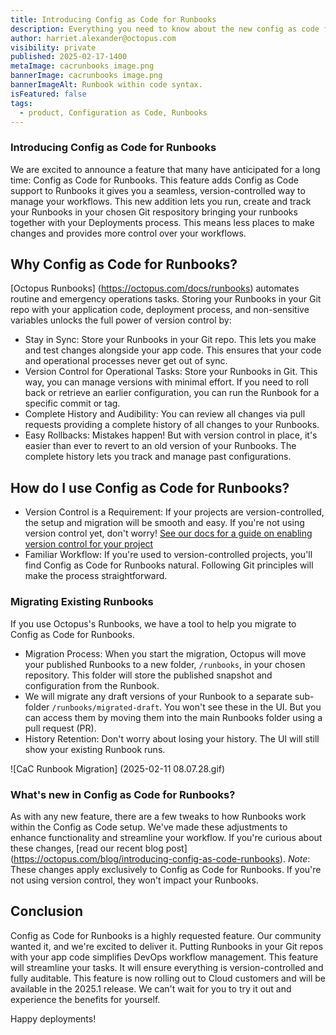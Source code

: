 ```yaml
---
title: Introducing Config as Code for Runbooks
description: Everything you need to know about the new config as code for Runbooks
author: harriet.alexander@octopus.com
visibility: private
published: 2025-02-17-1400
metaImage: cacrunbooks image.png
bannerImage: cacrunbooks image.png
bannerImageAlt: Runbook within code syntax.
isFeatured: false
tags: 
  - product, Configuration as Code, Runbooks
---
```


### Introducing Config as Code for Runbooks
We are excited to announce a feature that many have anticipated for a long time: Config as Code for Runbooks. This feature adds Config as Code support to Runbooks it gives you a seamless, version-controlled way to manage your workflows. This new addition lets you run, create and track your Runbooks in your chosen Git respository bringing your runbooks together with your Deployments process. This means less places to make changes and provides more control over your workflows. 

## Why Config as Code for Runbooks?

[Octopus Runbooks] (https://octopus.com/docs/runbooks) automates routine and emergency operations tasks. Storing your Runbooks in your Git repo with your application code, deployment process, and non-sensitive variables unlocks the full power of version control by:
* Stay in Sync: Store your Runbooks in your Git repo. This lets you make and test changes alongside your app code. This ensures that your code and operational processes never get out of sync.
* Version Control for Operational Tasks: Store your Runbooks in Git. This way, you can manage versions with minimal effort. If you need to roll back or retrieve an earlier configuration, you can run the Runbook for a specific commit or tag.
* Complete History and Audibility: You can review all changes via pull requests providing a complete history of all changes to your Runbooks.
* Easy Rollbacks: Mistakes happen! But with version control in place, it's easier than ever to revert to an old version of your Runbooks. The complete history lets you track and manage past configurations.

## How do I use Config as Code for Runbooks?
* Version Control is a Requirement: If your projects are version-controlled, the setup and migration will be smooth and easy. If you're not using version control yet, don't worry! [See our docs for a guide on enabling version control for your project](https://octopus.com/docs/projects/version-control/converting)
* Familiar Workflow: If you're used to version-controlled projects, you'll find Config as Code for Runbooks natural. Following Git principles will make the process straightforward.

### Migrating Existing Runbooks
If you use Octopus's Runbooks, we have a tool to help you migrate to Config as Code for Runbooks.
* Migration Process: When you start the migration, Octopus will move your published Runbooks to a new folder, `/runbooks`, in your chosen repository. This folder will store the published snapshot and configuration from the Runbook.
* We will migrate any draft versions of your Runbook to a separate sub-folder `/runbooks/migrated-draft`. You won't see these in the UI. But you can access them by moving them into the main Runbooks folder using a pull request (PR).
* History Retention: Don't worry about losing your history. The UI will still show your existing Runbook runs.

![CaC Runbook Migration] (2025-02-11 08.07.28.gif) 

### What's new in Config as Code for Runbooks?
As with any new feature, there are a few tweaks to how Runbooks work within the Config as Code setup. We've made these adjustments to enhance functionality and streamline your workflow. If you're curious about these changes, [read our recent blog post] (https://octopus.com/blog/introducing-config-as-code-runbooks).
*Note*: These changes apply exclusively to Config as Code for Runbooks. If you're not using version control, they won't impact your Runbooks.

## Conclusion

Config as Code for Runbooks is a highly requested feature. Our community wanted it, and we're excited to deliver it. Putting Runbooks in your Git repos with your app code simplifies DevOps workflow management. This feature will streamline your tasks. It will ensure everything is version-controlled and fully auditable.
This feature is now rolling out to Cloud customers and will be available in the 2025.1 release. We can't wait for you to try it out and experience the benefits for yourself.

Happy deployments!
